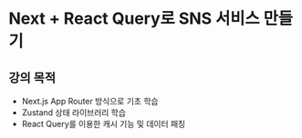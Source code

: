 # Next + React Query로 SNS 서비스 만들기

## 강의 목적

- Next.js App Router 방식으로 기초 학습
- Zustand 상태 라이브러리 학습
- React Query를 이용한 캐시 기능 및 데이터 패칭
